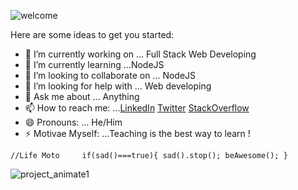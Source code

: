 <!-- ### Hi there 👋 -->
![welcome](https://user-images.githubusercontent.com/45633928/104728821-af559d80-5761-11eb-9eaf-531d390ef588.gif)

<!-- **imdadulhaque1/imdadulhaque1** is a ✨ _special_ ✨ repository because its `README.md` (this file) appears on your GitHub profile.-->

Here are some ideas to get you started:

- 🔭 I’m currently working on ... Full Stack Web Developing
- 🌱 I’m currently learning ...NodeJS
- 👯 I’m looking to collaborate on ... NodeJS
- 🤔 I’m looking for help with ... Web developing
- 💬 Ask me about ... Anything
- 📫 How to reach me: ...[LinkedIn](https://www.linkedin.com/in/imdadul-haque-97b7a3183/)    [Twitter](https://twitter.com/imdad_haque)   [StackOverflow](https://stackoverflow.com/users/14065992/imdadul-haque?tab=profile)
- 😄 Pronouns: ... He/Him
- ⚡ Motivae Myself: ...Teaching is the best way to learn !

`//Life Moto    
if(sad()===true){
        sad().stop();
        beAwesome();
    }`

![project_animate1](https://user-images.githubusercontent.com/45633928/104729343-7f5aca00-5762-11eb-9d30-9870e74252b1.gif)



